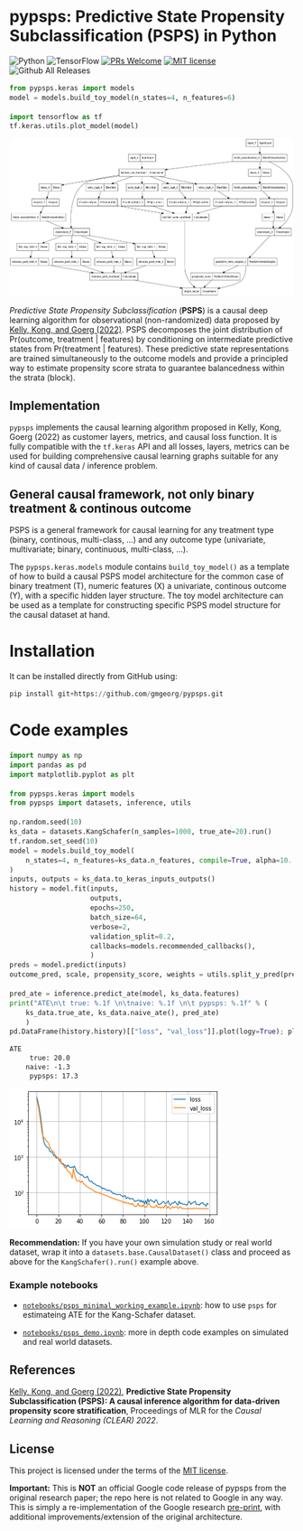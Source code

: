 # pypsps: Predictive State Propensity Subclassification (PSPS) in Python


![Python](https://img.shields.io/badge/python-3670A0?style=for-the-badge&logo=python&logoColor=ffdd54)
![TensorFlow](https://img.shields.io/badge/TensorFlow-%23FF6F00.svg?style=for-the-badge&logo=TensorFlow&logoColor=white)
[![PRs Welcome](https://img.shields.io/badge/PRs-welcome-brightgreen.svg?style=flat-square)](http://makeapullrequest.com)
[![MIT license](https://img.shields.io/badge/License-MIT-blue.svg)](https://lbesson.mit-license.org/)
![Github All Releases](https://img.shields.io/github/downloads/gmgeorg/psps/total.svg)

```python
from pypsps.keras import models
model = models.build_toy_model(n_states=4, n_features=6)

import tensorflow as tf
tf.keras.utils.plot_model(model)
```
![PSPS architecture](imgs/psps_architecture.png)

*Predictive State Propensity Subclassification* (**PSPS**) is a causal deep
learning algorithm for observational (non-randomized) data proposed by [Kelly,
Kong, and Goerg (2022)](https://openreview.net/forum?id=0r8nrBEOcs). PSPS
decomposes the joint distribution of Pr(outcome, treatment | features) by
conditioning on intermediate predictive states from Pr(treatment | features).
These predictive state representations are trained simultaneously to the outcome
models and provide a principled way to estimate propensity score strata to
guarantee balancedness within the strata (block).

## Implementation

`pypsps` implements the causal learning algorithm proposed in Kelly, Kong, Goerg
(2022) as customer layers, metrics, and causal loss function. It is fully
compatible with the `tf.keras` API and all losses, layers, metrics can be used
for building comprehensive causal learning graphs suitable for any kind of causal
data / inference problem.


## General causal framework, not only binary treatment & continous outcome

PSPS is a general framework for causal learning for any treatment type (binary,
continous, multi-class, ...) and any outcome type (univariate, multivariate;
binary, continuous, multi-class, ...).

The `pypsps.keras.models` module contains `build_toy_model()` as a template of how
to build a causal PSPS model architecture for the common case of binary
treatment (T), numeric features (X) a univariate, continous outcome (Y), with a
specific hidden layer structure.  The toy model architecture can be used as a
template for constructing specific PSPS model structure for the causal dataset
at hand.


# Installation

It can be installed directly from GitHub using:

```python
pip install git+https://github.com/gmgeorg/pypsps.git
```


# Code examples


```python
import numpy as np
import pandas as pd
import matplotlib.pyplot as plt

from pypsps.keras import models
from pypsps import datasets, inference, utils

np.random.seed(10)
ks_data = datasets.KangSchafer(n_samples=1000, true_ate=20).run()
tf.random.set_seed(10)
model = models.build_toy_model(
    n_states=4, n_features=ks_data.n_features, compile=True, alpha=10.
)
inputs, outputs = ks_data.to_keras_inputs_outputs()
history = model.fit(inputs,
                    outputs,
                    epochs=250,
                    batch_size=64,
                    verbose=2,
                    validation_split=0.2,
                    callbacks=models.recommended_callbacks(),
                    )
preds = model.predict(inputs)
outcome_pred, scale, propensity_score, weights = utils.split_y_pred(preds)

pred_ate = inference.predict_ate(model, ks_data.features)
print("ATE\n\t true: %.1f \n\tnaive: %.1f \n\t pypsps: %.1f" % (
    ks_data.true_ate, ks_data.naive_ate(), pred_ate)
    )
pd.DataFrame(history.history)[["loss", "val_loss"]].plot(logy=True); plt.grid()
```

```shell
ATE
	 true: 20.0 
	naive: -1.3 
	 pypsps: 17.3
```

![PSPS architecture](imgs/loss_trace.png)


**Recommendation:** If you have your own simulation study or real world dataset,
wrap it into a `datasets.base.CausalDataset()` class and proceed as above for
the `KangSchafer().run()` example above.


### Example notebooks

* [`notebooks/psps_minimal_working_example.ipynb`](notebooks/psps_minimal_working_example.ipynb):
  how to use `psps` for estimateing ATE for the Kang-Schafer dataset.

* [`notebooks/psps_demo.ipynb`](notebooks/psps_demo.ipynb): more in depth code
  examples on simulated and real world datasets.

## References

[Kelly, Kong, and Goerg (2022)](https://openreview.net/forum?id=0r8nrBEOcs),
 **Predictive State Propensity Subclassification (PSPS): A causal inference
 algorithm for data-driven propensity score stratification**, Proceedings of MLR
 for the *Causal Learning and Reasoning (CLEAR) 2022*. 


## License

This project is licensed under the terms of the [MIT license](LICENSE).


**Important:** This is **NOT** an official Google code release of pypsps from the
original research paper; the repo here is not related to Google in any way.
This is simply a re-implementation of the Google research
[pre-print](https://research.google/pubs/pub49197/), with additional
improvements/extension of the original architecture.